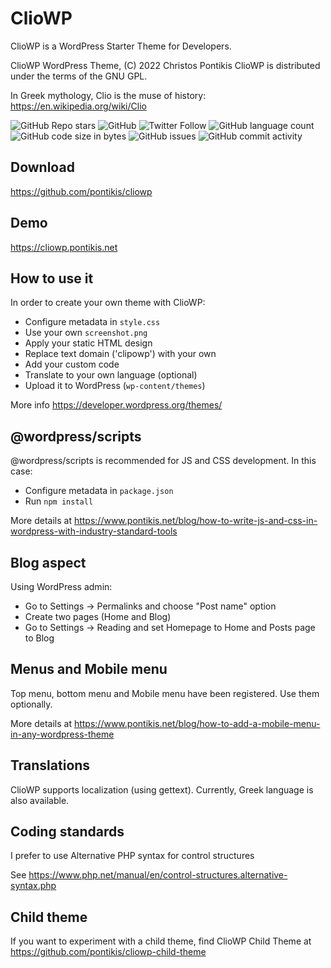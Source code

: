 # ClioWP

ClioWP is a WordPress Starter Theme for Developers.

ClioWP WordPress Theme, (C) 2022 Christos Pontikis
ClioWP is distributed under the terms of the GNU GPL.

In Greek mythology, Clio is the muse of history: https://en.wikipedia.org/wiki/Clio

![GitHub Repo stars](https://img.shields.io/github/stars/pontikis/cliowp?style=social)
![GitHub](https://img.shields.io/github/license/pontikis/cliowp)
![Twitter Follow](https://img.shields.io/twitter/follow/CPontikis?style=social)
![GitHub language count](https://img.shields.io/github/languages/count/pontikis/cliowp)
![GitHub code size in bytes](https://img.shields.io/github/languages/code-size/pontikis/cliowp)
![GitHub issues](https://img.shields.io/github/issues/pontikis/cliowp)
![GitHub commit activity](https://img.shields.io/github/commit-activity/m/pontikis/cliowp)

## Download

https://github.com/pontikis/cliowp

## Demo

https://cliowp.pontikis.net

## How to use it

In order to create your own theme with ClioWP:

* Configure metadata in `style.css`
* Use your own `screenshot.png`
* Apply your static HTML design
* Replace text domain ('clipowp') with your own
* Add your custom code
* Translate to your own language (optional)
* Upload it to WordPress (`wp-content/themes`)

More info https://developer.wordpress.org/themes/

## @wordpress/scripts

@wordpress/scripts is recommended for JS and CSS development. In this case:

* Configure metadata in `package.json`
* Run `npm install`

More details at https://www.pontikis.net/blog/how-to-write-js-and-css-in-wordpress-with-industry-standard-tools

## Blog aspect

Using WordPress admin:

* Go to Settings -> Permalinks and choose "Post name" option
* Create two pages (Home and Blog)
* Go to Settings -> Reading and set Homepage to Home and Posts page to Blog

## Menus and Mobile menu

Top menu, bottom menu and Mobile menu have been registered. Use them optionally.

More details at https://www.pontikis.net/blog/how-to-add-a-mobile-menu-in-any-wordpress-theme

## Translations

ClioWP supports localization (using gettext). Currently, Greek language is also available.

## Coding standards

I prefer to use Alternative PHP syntax for control structures

See  https://www.php.net/manual/en/control-structures.alternative-syntax.php

## Child theme

If you want to experiment with a child theme, find ClioWP Child Theme at https://github.com/pontikis/cliowp-child-theme

